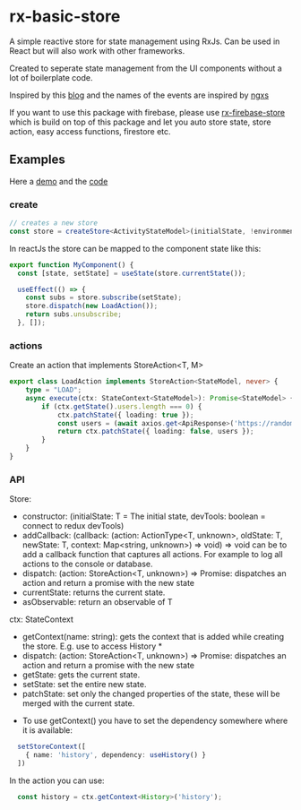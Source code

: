 # rx-basic-store

A simple reactive store for state management using RxJs. 
Can be used in React but will also work with other frameworks.

Created to seperate state management from the UI components without a lot of boilerplate code.

Inspired by this [blog](https://blog.logrocket.com/rxjs-with-react-hooks-for-state-management/) and the names of the events
are inspired by [ngxs](https://www.ngxs.io)

If you want to use this package with firebase, please use [rx-firebase-store](https://www.npmjs.com/package/rx-firebase-store) which is build on top of this package and let you auto store state, store action, easy access functions, firestore etc.

## Examples

Here a [demo](https://rx-basic-store.web.app/) and the [code](https://github.com/Marcelh1983/rx-basic-store/tree/main/apps/example) 

### create
```typescript
// creates a new store
const store = createStore<ActivityStateModel>(initialState, !environment.production);
```
In reactJs the store can be mapped to the component state like this:

```typescript
export function MyComponent() {
  const [state, setState] = useState(store.currentState());

  useEffect(() => {
    const subs = store.subscribe(setState);
    store.dispatch(new LoadAction());
    return subs.unsubscribe;
  }, []);
```

### actions

Create an action that implements StoreAction<T, M>

```typescript
export class LoadAction implements StoreAction<StateModel, never> {
    type = "LOAD";
    async execute(ctx: StateContext<StateModel>): Promise<StateModel> {
        if (ctx.getState().users.length === 0) {
            ctx.patchState({ loading: true });
            const users = (await axios.get<ApiResponse>('https://randomuser.me/api/?results=20')).data.results;
            return ctx.patchState({ loading: false, users });
        }
    }
}
```
### API

Store:
- constructor: (initialState: T = The initial state, devTools: boolean = connect to redux devTools)
- addCallback: (callback: (action: ActionType<T, unknown>, oldState: T, newState: T, context: Map<string, unknown>) => void) => void  can be to add a callback function that captures all actions. For example to log all actions to the console or database.
- dispatch: (action: StoreAction<T, unknown>) => Promise<T>: dispatches an action and return a promise with the new state
- currentState: returns the current state.
- asObservable: return an observable of T

ctx: StateContext<StateModel>
- getContext<T2>(name: string): gets the context that is added while creating the store. E.g. use to access History *
- dispatch: (action: StoreAction<T, unknown>) => Promise<T>: dispatches an action and return a promise with the new state
- getState: gets the current state.
- setState: set the entire new state.
- patchState: set only the changed properties of the state, these will be merged with the current state.

* To use getContext() you have to set the dependency somewhere where it is available:

```typescript
  setStoreContext([
    { name: 'history', dependency: useHistory() }
  ])
```

In the action you can use: 

```typescript
  const history = ctx.getContext<History>('history');
```